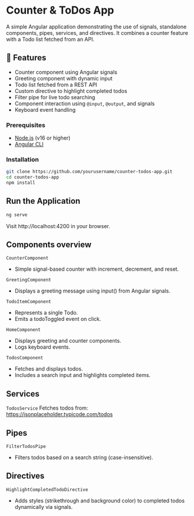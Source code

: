 # Counter & ToDos App

A simple Angular application demonstrating the use of signals, standalone components, pipes, services, and directives. It combines a counter feature with a Todo list fetched from an API.

## 🧩 Features

- Counter component using Angular signals
- Greeting component with dynamic input
- Todo list fetched from a REST API
- Custom directive to highlight completed todos
- Filter pipe for live todo searching
- Component interaction using `@input`, `@output`, and signals
- Keyboard event handling

### Prerequisites

- [Node.js](https://nodejs.org/) (v16 or higher)
- [Angular CLI](https://angular.io/cli)

### Installation

```bash
git clone https://github.com/yourusername/counter-todos-app.git
cd counter-todos-app
npm install
```

## Run the Application

```bash
ng serve
```
Visit http://localhost:4200 in your browser.

## Components overview

`CounterComponent`
- Simple signal-based counter with increment, decrement, and reset.

`GreetingComponent`
- Displays a greeting message using input() from Angular signals.
 
`TodoItemComponent`
- Represents a single Todo.
- Emits a todoToggled event on click.

`HomeComponent`
- Displays greeting and counter components.
- Logs keyboard events.

`TodosComponent`
- Fetches and displays todos.
- Includes a search input and highlights completed items.

## Services

`TodosService`
Fetches todos from: https://jsonplaceholder.typicode.com/todos

## Pipes

`FilterTodosPipe`
- Filters todos based on a search string (case-insensitive).

## Directives

`HighlightCompletedTodoDirective`
- Adds styles (strikethrough and background color) to completed todos dynamically via signals.


